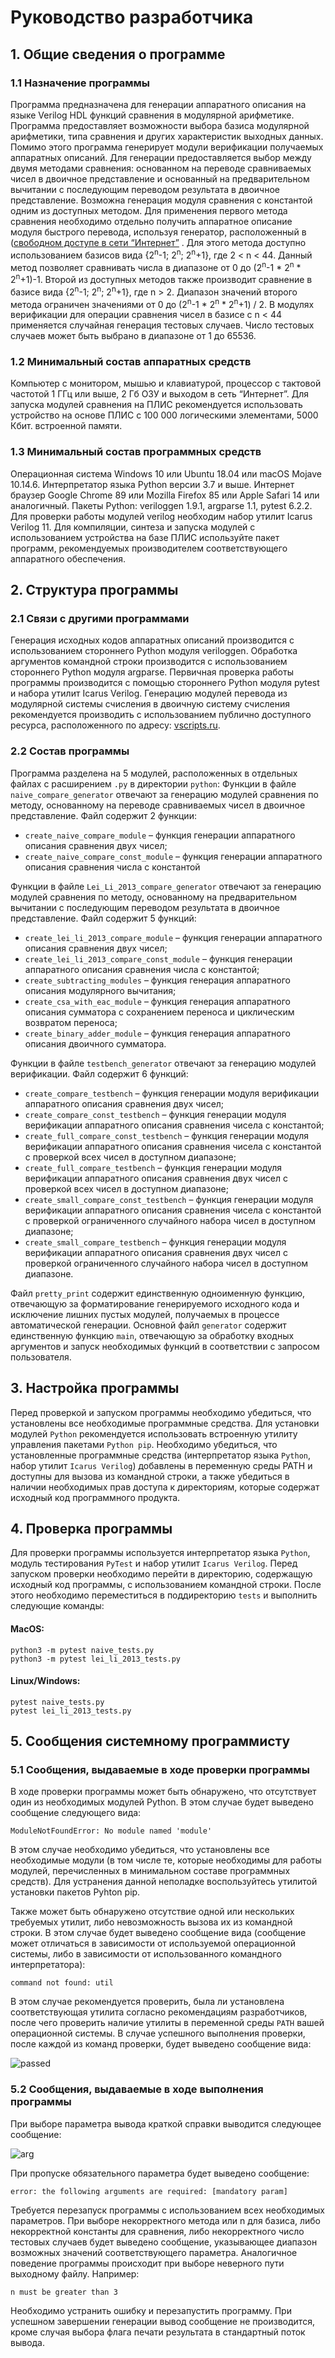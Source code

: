 # Руководство разработчика
## 1. Общие сведения о программе
### 1.1 Назначение программы
Программа предназначена для генерации аппаратного описания на языке Verilog HDL функций сравнения в модулярной арифметике. Программа предоставляет возможности выбора базиса модулярной арифметики, типа сравнения и других характеристик выходных данных. Помимо этого программа генерирует модули верификации получаемых аппаратных описаний. 
Для генерации предоставляется выбор между двумя методами сравнения: основанном на переводе сравниваемых чисел в двоичное представление и основанный на предварительном вычитании с последующим переводом результата в двоичное представление. Возможна генерация модуля сравнения с константой одним из доступных методом.
Для применения первого метода сравнения необходимо отдельно получить аппаратное описание модуля быстрого перевода, используя генератор, расположенный в ([свободном доступе в сети “Интернет”](http://vscripts.ru/2012/reverse-converter-2supn-generator.php)
. Для этого метода доступно использованием базисов вида {2<sup>n</sup>-1; 2<sup>n</sup>; 2<sup>n</sup>+1}, где 2 < n < 44. Данный метод позволяет сравнивать числа в диапазоне от 0 до (2<sup>n</sup>-1 * 2<sup>n</sup> * 2<sup>n</sup>+1)-1. Второй из доступных методов также производит сравнение в базисе вида {2<sup>n</sup>-1; 2<sup>n</sup>; 2<sup>n</sup>+1}, где n > 2. Диапазон значений второго метода ограничен значениями от 0 до (2<sup>n</sup>-1 * 2<sup>n</sup> * 2<sup>n</sup>+1) / 2.
В модулях верификации для операции сравнения чисел в базисе с n < 44 применяется случайная генерация тестовых случаев. Число тестовых случаев может быть выбрано в диапазоне от 1 до 65536.

### 1.2 Минимальный состав аппаратных средств

Компьютер с монитором, мышью и клавиатурой, процессор с тактовой частотой 1 ГГц или выше, 2 Гб ОЗУ и выходом в сеть “Интернет”.
Для запуска модулей сравнения на ПЛИС рекомендуется использовать устройство на основе ПЛИС с 100 000 логическими элементами, 5000 Кбит. встроенной памяти.

### 1.3 Минимальный состав программных средств

Операционная система Windows 10 или Ubuntu 18.04 или macOS Mojave 10.14.6. Интерпретатор языка Python версии 3.7 и выше. Интернет браузер Google Chrome 89 или Mozilla Firefox 85 или Apple Safari 14 или аналогичный. Пакеты Python: veriloggen 1.9.1, argparse 1.1, pytest 6.2.2. 
Для проверки работы модулей verilog необходим набор утилит Icarus Verilog 11. Для компиляции, синтеза и запуска модулей с использованием устройства на базе ПЛИС используйте пакет программ, рекомендуемых производителем соответствующего аппаратного обеспечения. 

## 2. Структура программы

### 2.1 Связи с другими программами

Генерация исходных кодов аппаратных описаний производится с использованием стороннего Python модуля  veriloggen. 
Обработка аргументов командной строки производится с использованием стороннего Python модуля  argparse.
Первичная проверка работы программы производится с помощью стороннего Python модуля pytest и набора утилит Icarus Verilog.
Генерацию модулей перевода из модулярной системы счисления в двоичную систему счисления рекомендуется производить с использованием публично доступного ресурса, расположенного по адресу: [vscripts.ru](http://vscripts.ru/2012/reverse-converter-2supn-generator.php).

### 2.2 Состав программы

Программа разделена на 5 модулей, расположенных в отдельных файлах с расширением `.py` в директории `python`:
Функции в файле `naive_compare_generator` отвечают за генерацию модулей сравнения по методу, основанному  на переводе сравниваемых чисел в двоичное представление. Файл содержит 2 функции:
- `create_naive_compare_module` – функция генерации аппаратного описания сравнения двух чисел;
- `create_naive_compare_const_module` – функция генерации аппаратного описания сравнения числа с константой

Функции в файле `Lei_Li_2013_compare_generator` отвечают за генерацию модулей сравнения по методу, основанному на предварительном вычитании с последующим переводом результата в двоичное представление. Файл содержит 5 функций:
- `create_lei_li_2013_compare_module` – функция генерации аппаратного описания сравнения двух чисел;
- `create_lei_li_2013_compare_const_module` – функция генерации аппаратного описания сравнения числа с константой;
- `create_subtracting_modules` – функция генерация аппаратного описания модулярного вычитания;
- `create_csa_with_eac_module` – функция генерация аппаратного описания сумматора с сохранением переноса и циклическим возвратом переноса;
- `create_binary_adder_module` – функция генерация аппаратного описания двоичного сумматора.

Функции в файле `testbench_generator` отвечают за генерацию модулей верификации. Файл содержит 6 функций:
- `create_compare_testbench` – функция генерации модуля верификации аппаратного описания сравнения двух чисел;
- `create_compare_const_testbench` – функция генерации модуля верификации аппаратного описания сравнения чисела с константой;
- `create_full_compare_const_testbench` – функция генерации модуля верификации аппаратного описания сравнения чисела с константой с проверкой всех чисел в доступном диапазоне;
- `create_full_compare_testbench` – функция генерации модуля верификации аппаратного описания сравнения двух чисел с проверкой всех чисел в доступном диапазоне;
- `create_small_compare_const_testbench` – функция генерации модуля верификации аппаратного описания сравнения чисела с константой с проверкой ограниченного случайного набора чисел в доступном диапазоне;
- `create_small_compare_testbench` – функция генерации модуля верификации аппаратного описания сравнения двух чисел с проверкой ограниченного случайного набора чисел в доступном диапазоне.

Файл `pretty_print` содержит единственную одноименную функцию, отвечающую за форматирование генерируемого исходного кода и исключение лишних пустых модулей, получаемых в процессе автоматической генерации. 
Основной файл `generator` содержит единственную функцию `main`, отвечающую за обработку входных аргументов и запуск необходимых функций в соответствии с запросом пользователя.

## 3. Настройка программы

Перед проверкой и запуском программы необходимо убедиться, что установлены все необходимые программные средства. Для установки модулей `Python` рекомендуется использовать встроенную утилиту управления пакетами `Python pip`. Необходимо убедиться, что установленные программные средства (интерпретатор языка `Python`, набор утилит `Icarus Verilog`) добавлены в переменную среды PATH и доступны для вызова из командной строки, а также убедиться в наличии необходимых прав доступа к директориям, которые содержат исходный код программного продукта.

## 4. Проверка программы

Для проверки программы используется интерпретатор языка `Python`, модуль тестирования `PyTest` и набор утилит `Icarus Verilog`. Перед запуском проверки необходимо перейти в директорию, содержащую исходный код программы, с использованием командной строки. После этого необходимо переместиться в поддиректорию `tests` и выполнить следующие команды:

#### MacOS:
```
python3 -m pytest naive_tests.py
python3 -m pytest lei_li_2013_tests.py
```

#### Linux/Windows:
```
pytest naive_tests.py
pytest lei_li_2013_tests.py
```

## 5. Сообщения системному программисту

### 5.1 Сообщения, выдаваемые в ходе проверки программы

В ходе проверки программы может быть обнаружено, что отсутствует один из необходимых модулей Python. В этом случае будет выведено сообщение следующего вида:

```
ModuleNotFoundError: No module named 'module'
```

В этом случае необходимо убедиться, что установлены все необходимые модули (в том числе те, которые необходимы для работы модулей, перечисленных в минимальном составе программных средств). Для устранения данной неполадке воспользуйтесь утилитой установки пакетов Pyhton pip. 

Также может быть обнаружено отсутствие одной или нескольких требуемых утилит, либо невозможность вызова их из командной строки. В этом случае будет выведено сообщение вида (сообщение может отличаться в зависимости от используемой операционной системы, либо в зависимости от использованного командного интерпретатора):

```
command not found: util
```

В этом случае рекомендуется проверить, была ли установлена соответствующая утилита согласно рекомендациям разработчиков, после чего проверить наличие утилиты в переменной среды `PATH` вашей операционной системы.
В случае успешного выполнения проверки, после каждой из команд проверки, будет выведено сообщение вида: 

![passed](./images/tests_passed.png)

### 5.2 Сообщения, выдаваемые в ходе выполнения программы

При выборе параметра вывода краткой справки выводится следующее сообщение: 

![arg](./images/arguments.png)

При пропуске обязательного параметра будет выведено сообщение:

```
error: the following arguments are required: [mandatory param]
```

Требуется перезапуск программы с использованием всех необходимых параметров.
При выборе некорректного метода или n для базиса, либо некорректной константы для сравнения, либо некорректного число тестовых случаев будет выведено сообщение, указывающее диапазон возможных значений соответствующего параметра. Аналогичное поведение программы происходит при выборе неверного пути  выходному файлу. Например: 

```
n must be greater than 3
```

Необходимо устранить ошибку и перезапустить программу.
При успешном завершении генерации вывод сообщение не производится, кроме случая выбора флага печати результата в стандартный поток вывода.
